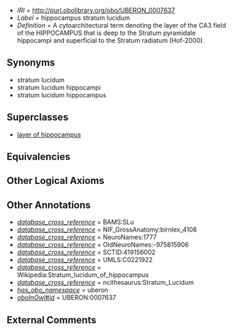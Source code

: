  * *IRI* = http://purl.obolibrary.org/obo/UBERON_0007637
 * *Label* = hippocampus stratum lucidum
 * *Definition* = A cytoarchitectural term denoting the layer of the CA3 field of the HIPPOCAMPUS that is deep to the Stratum pyramidale hippocampi and superficial to the Stratum radiatum (Hof-2000).

## Synonyms

 * stratum lucidum
 * stratum lucidum hippocampi
 * stratum lucidum hippocampus

## Superclasses

 * [layer of hippocampus](../../UBERON/05/UBERON_0002305.md)

## Equivalencies


## Other Logical Axioms


## Other Annotations

 * *[database_cross_reference](../../ef/oboInOwl#hasDbXref.md)* = BAMS:SLu
 * *[database_cross_reference](../../ef/oboInOwl#hasDbXref.md)* = NIF_GrossAnatomy:birnlex_4108
 * *[database_cross_reference](../../ef/oboInOwl#hasDbXref.md)* = NeuroNames:1777
 * *[database_cross_reference](../../ef/oboInOwl#hasDbXref.md)* = OldNeuroNames:-975815906
 * *[database_cross_reference](../../ef/oboInOwl#hasDbXref.md)* = SCTID:419156002
 * *[database_cross_reference](../../ef/oboInOwl#hasDbXref.md)* = UMLS:C0221922
 * *[database_cross_reference](../../ef/oboInOwl#hasDbXref.md)* = Wikipedia:Stratum_lucidum_of_hippocampus
 * *[database_cross_reference](../../ef/oboInOwl#hasDbXref.md)* = ncithesaurus:Stratum_Lucidum
 * *[has_obo_namespace](../../ce/oboInOwl#hasOBONamespace.md)* = uberon
 * *[oboInOwl#id](../../id/oboInOwl#id.md)* = UBERON:0007637

## External Comments

